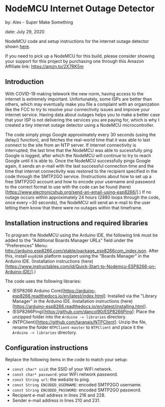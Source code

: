 # NodeMCU Internet Outage Detector
by: Alex - Super Make Something

date: July 29, 2020

NodeMCU code and setup instructions for the internet outage detector shown [here](https://www.instagram.com/p/CDNDC7rDyOi).

If you need to pick up a NodeMCU for this build, please consider showing your support for this project by purchasing one through this Amazon Affiliate link: https://amzn.to/2X7RK5m

## Introduction
With COVID-19 making telework the new norm, having access to the internet is extremely important.  Unfortunately, some ISPs are better than others, which may eventually make you file a complaint with an organization like the FCC to try to resolve your connectivity issues and improve your internet service.  Having data about outages helps you to make a better case that your ISP is not delivering the services you are paying for, which is why I created a tiny internet outage detector using a NodeMCU microcontroller.

The code simply pings Google approximately every 30 seconds (using the delay() function), and fetches the real-world time that it was able to last connect to the site from an NTP server.  If internet connectivity is interrupted, the last time that the NodeMCU was able to sucessfully ping Google is logged, after which the NodeMCU will continue to try to reach Google until it is able to.  Once the NodeMCU successfully pings Google again, it sends an e-mail with the last successful connection time and the time that internet connectivity was restored to the recipient specified in the code through the SMTP2GO service.  (Instructions about how to set up a free SMTP2GO account and how to encode your username and password to the correct format to use with the code can be found (here)[https://www.electronicshub.org/send-an-email-using-esp8266/].)  If no outage occurs within approximately 24 hours (2880 loops through the code, once every ~30 seconds), the NodeMCU will send an e-mail to the user letting them know that there were no outages within that timeframe.

## Installation instructions and required libraries
To program the NodeMCU using the Arduino IDE, the following link must be added to the "Additional Boards Manager URLs" field under the "Preferences" Menu: http://arduino.esp8266.com/stable/package_esp8266com_index.json.  After this, install `esp8266` platform support using the "Boards Manager" in the Arduino IDE.  (Installation instructions (here)[https://www.instructables.com/id/Quick-Start-to-Nodemcu-ESP8266-on-Arduino-IDE/].)

The code uses the following libraries:
- (ESP8266 Arduino Core)[https://arduino-esp8266.readthedocs.io/en/latest/index.html]: Installed via the "Library Manager" in the Arduino IDE. Installation instructions (here)[https://arduino-esp8266.readthedocs.io/en/latest/installing.html].
- (ESP8266Ping)[https://github.com/dancol90/ESP8266Ping]: Place the unzipped folder into the `Arduino -> libraries` directory.
- (NTPClient)[https://github.com/taranais/NTPClient]: Unzip the file, rename the folder `NTPClient-master` to `NTPClient` and place it the `Arduino -> libraries` directory.

## Configuration instructions
Replace the following items in the code to match your setup:
- `const char* ssid`: the SSID of your WiFi network.
- `const char* password`: your WiFi network password.
- `const String url`: the website to ping.
- `const String ENCODED_USERNAME`: encoded SMTP2GO username.
- `const String ENCODED_PASSWORD`: encoded SMTP2GO password.
- Recipient e-mail address in lines 216 and 228.
- Sender e-mail address in lines 210 and 231.
 

